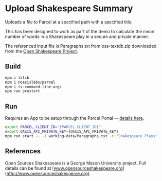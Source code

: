 # Upload Shakespeare Summary
Uploads a file to Parcel at a specified path with a specified title.

This has been designed to work as part of the demo to calculate the mean number
of words in a Shakespeare play in a secure and private manner.

The referenced input file is Paragraphs.txt from oss-textdb.zip downloaded from
the [Open Shakespeare Project](https://www.opensourceshakespeare.org/downloads/).

## Build

```bash
npm i tslib
npm i @oasislabs/parcel
npm i ts-command-line-args
npm run prestart
```

## Run

Requires an App to be setup through the Parcel Portal --
[details here](https://docs.oasiscloud.io/latest/getting-started.html).

```bash
export PARCEL_CLIENT_ID="{PARCEL_CLIENT_ID}"
export OASIS_API_PRIVATE_KEY={OASIS_API_PRIVATE_KEY}
npm run start -- -i working-data/Paragraphs.txt -t "Shakespeare Plays"
```

## References

Open Sources Shakespeare is a George Mason University project. Full details can
be found at
[www.opensourceshakespeare.org](http://www.opensourceshakespeare.org).